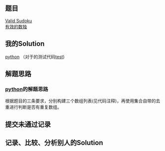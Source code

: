## 题目

[Valid Sudoku](https://leetcode.com/problems/valid-sudoku/) <br />[有效的数独](https://leetcode-cn.com/problems/valid-sudoku/)

## 我的Solution

[python](../36/36_valid_sudoku.py) （对于的测试代码[test](../36/36_test.py))

## 解题思路

### [python](../36/36_valid_sudoku.py)的解题思路

根据题目的三条要求，分别构建三个数组列表(见代码注释)，再使用集合自带的去重进行判断是否有重复数组。

## 提交未通过记录



## 记录、比较、分析别人的Solution
